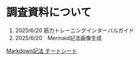 # 調査資料について

1. 2025/6/20 筋力トレーニングインターバルガイド
2. 2025/6/20　Mermaid記法画像生成


[Markdown記法 チートシート](https://qiita.com/Qiita/items/c686397e4a0f4f11683d)
